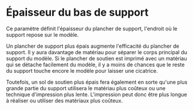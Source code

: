 Épaisseur du bas de support
===

Ce paramètre définit l'épaisseur du plancher de support, l'endroit où le support repose sur le modèle.

Un plancher de support plus épais augmente l'efficacité du plancher de support. Il y aura davantage de matériau pour séparer le corps principal du support du modèle. Si le plancher de soutien est imprimé avec un matériau qui se détache facilement du modèle, il y a moins de chances que le reste du support touche encore le modèle pour laisser une cicatrice.

Toutefois, un sol de soutien plus épais fera également en sorte qu'une plus grande partie du support utilisera le matériau plus coûteux ou une technique d'impression plus lente. L'impression peut donc être plus longue à réaliser ou utiliser des matériaux plus coûteux.
